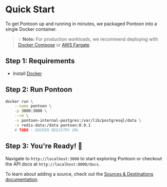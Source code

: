# Quick Start

To get Pontoon up and running in minutes, we packaged Pontoon into a single Docker container.

> 💡 **Note:** For production workloads, we recommend deploying with [Docker Compose](docker-compose.md) or [AWS Fargate](aws-fargate.md).

## Step 1: Requirements

- Install [Docker](https://www.docker.com/)

## Step 2: Run Pontoon

```bash
docker run \
    --name pontoon \
    -p 3000:3000 \
    --rm \
    -v pontoon-internal-postgres:/var/lib/postgresql/data \
    -v redis-data:/data pontoon:0.0.1
    # TODO : DOCKER REGISTRY URL
```

## Step 3: You're Ready! 🚀

Navigate to `http://localhost:3000` to start exploring Pontoon or checkout the API docs at `http://localhost:8000/docs`.

To learn about adding a source, check out the [Sources & Destinations documentation](../sources-destinations/overview.md).
